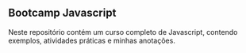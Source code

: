 ## Bootcamp Javascript
Neste repositório contém um curso completo de Javascript, contendo exemplos, atividades práticas e minhas anotações.
